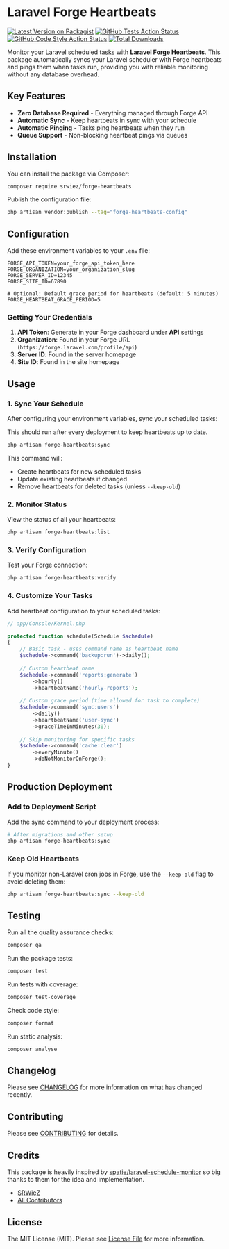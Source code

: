 # Laravel Forge Heartbeats

[![Latest Version on Packagist](https://img.shields.io/packagist/v/srwiez/forge-heartbeats.svg?style=flat-square)](https://packagist.org/packages/srwiez/forge-heartbeats)
[![GitHub Tests Action Status](https://img.shields.io/github/actions/workflow/status/srwiez/forge-heartbeats/tests.yml?branch=main&label=tests&style=flat-square)](https://github.com/srwiez/forge-heartbeats/actions?query=workflow%3Atests+branch%3Amain)
[![GitHub Code Style Action Status](https://img.shields.io/github/actions/workflow/status/srwiez/forge-heartbeats/static-analysis.yml?branch=main&label=code%20style&style=flat-square)](https://github.com/srwiez/forge-heartbeats/actions?query=workflow%3A"static-analysis"+branch%3Amain)
[![Total Downloads](https://img.shields.io/packagist/dt/srwiez/forge-heartbeats.svg?style=flat-square)](https://packagist.org/packages/srwiez/forge-heartbeats)

Monitor your Laravel scheduled tasks with **Laravel Forge Heartbeats**. This package automatically syncs your Laravel scheduler with Forge heartbeats and pings them when tasks run, providing you with reliable monitoring without any database overhead.

## Key Features

- **Zero Database Required** - Everything managed through Forge API
- **Automatic Sync** - Keep heartbeats in sync with your schedule
- **Automatic Pinging** - Tasks ping heartbeats when they run
- **Queue Support** - Non-blocking heartbeat pings via queues

## Installation

You can install the package via Composer:

```bash
composer require srwiez/forge-heartbeats
```

Publish the configuration file:

```bash
php artisan vendor:publish --tag="forge-heartbeats-config"
```

## Configuration

Add these environment variables to your `.env` file:

```env
FORGE_API_TOKEN=your_forge_api_token_here
FORGE_ORGANIZATION=your_organization_slug
FORGE_SERVER_ID=12345
FORGE_SITE_ID=67890

# Optional: Default grace period for heartbeats (default: 5 minutes)
FORGE_HEARTBEAT_GRACE_PERIOD=5
```

### Getting Your Credentials

1. **API Token**: Generate in your Forge dashboard under **API** settings
2. **Organization**: Found in your Forge URL (`https://forge.laravel.com/profile/api`)
3. **Server ID**: Found in the server homepage
4. **Site ID**: Found in the site homepage

## Usage

### 1. Sync Your Schedule

After configuring your environment variables, sync your scheduled tasks:

This should run after every deployment to keep heartbeats up to date.

```bash
php artisan forge-heartbeats:sync
```

This command will:
- Create heartbeats for new scheduled tasks
- Update existing heartbeats if changed
- Remove heartbeats for deleted tasks (unless `--keep-old`)

### 2. Monitor Status

View the status of all your heartbeats:

```bash
php artisan forge-heartbeats:list
```

### 3. Verify Configuration

Test your Forge connection:

```bash
php artisan forge-heartbeats:verify
```

### 4. Customize Your Tasks

Add heartbeat configuration to your scheduled tasks:

```php
// app/Console/Kernel.php

protected function schedule(Schedule $schedule)
{
    // Basic task - uses command name as heartbeat name
    $schedule->command('backup:run')->daily();
    
    // Custom heartbeat name
    $schedule->command('reports:generate')
        ->hourly()
        ->heartbeatName('hourly-reports');
    
    // Custom grace period (time allowed for task to complete)
    $schedule->command('sync:users')
        ->daily()
        ->heartbeatName('user-sync')
        ->graceTimeInMinutes(30);
    
    // Skip monitoring for specific tasks
    $schedule->command('cache:clear')
        ->everyMinute()
        ->doNotMonitorOnForge();
}
```

## Production Deployment

### Add to Deployment Script

Add the sync command to your deployment process:

```bash
# After migrations and other setup
php artisan forge-heartbeats:sync
```

### Keep Old Heartbeats

If you monitor non-Laravel cron jobs in Forge, use the `--keep-old` flag to avoid deleting them:

```bash
php artisan forge-heartbeats:sync --keep-old
```

## Testing

Run all the quality assurance checks:

```bash
composer qa
```

Run the package tests:

```bash
composer test
```

Run tests with coverage:

```bash
composer test-coverage
```

Check code style:

```bash
composer format
```

Run static analysis:

```bash
composer analyse
```

## Changelog

Please see [CHANGELOG](CHANGELOG.md) for more information on what has changed recently.

## Contributing

Please see [CONTRIBUTING](CONTRIBUTING.md) for details.

## Credits

This package is heavily inspired by [spatie/laravel-schedule-monitor](https://github.com/spatie/laravel-schedule-monitor) so big thanks to them for the idea and implementation.

- [SRWieZ](https://github.com/srwiez)
- [All Contributors](../../contributors)

## License

The MIT License (MIT). Please see [License File](LICENSE.md) for more information.